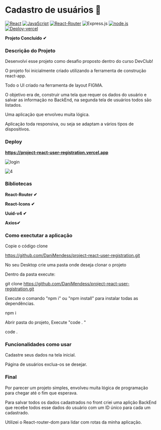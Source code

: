# Cadastro de usuários 🧑

[![React](https://img.shields.io/badge/React-20232A?style=for-the-badge&logo=react&logoColor=61DAFB)](https://https://img.shields.io/badge/React-20232A?style=for-the-badge&logo=react&logoColor=61DAFB)
[![JavaScript](https://img.shields.io/badge/JavaScript-F7DF1E?style=for-the-badge&logo=javascript&logoColor=black)](https://img.shields.io/badge/JavaScript-F7DF1E?style=for-the-badge&logo=javascript&logoColor=black)
[![React-Router](https://img.shields.io/badge/React_Router-CA4245?style=for-the-badge&logo=react-router&logoColor=white)](https://img.shields.io/badge/React_Router-CA4245?style=for-the-badge&logo=react-router&logoColor=white)
![Express.js](https://img.shields.io/badge/express.js-%23404d59.svg?style=for-the-badge&logo=express&logoColor=%2361DAFB)
[![node.js](https://img.shields.io/badge/styled--components-DB7093?style=for-the-badge&logo=styled-components&logoColor=white)](https://img.shields.io/badge/Node.js-43853D?style=for-the-badge&logo=node.js&logoColor=white)
[![Deploy-vercel](https://camo.githubusercontent.com/e2fb87d080dab124cfebe46c298cb7940f5d4d07ab195a9d8cf441f4b3baea7b/68747470733a2f2f696d672e736869656c64732e696f2f7374617469632f76313f6c6162656c3d56657263656c266d6573736167653d6465706c6f7926636f6c6f723d666636396234267374796c653d666f722d7468652d6261646765266c6f676f3d76657263656c)](https://camo.githubusercontent.com/e2fb87d080dab124cfebe46c298cb7940f5d4d07ab195a9d8cf441f4b3baea7b/68747470733a2f2f696d672e736869656c64732e696f2f7374617469632f76313f6c6162656c3d56657263656c266d6573736167653d6465706c6f7926636f6c6f723d666636396234267374796c653d666f722d7468652d6261646765266c6f676f3d76657263656c)


__Projeto Concluído ✔__

### Descrição do Projeto

Desenvolvi esse projeto como desafio proposto dentro do curso DevClub! 

O projeto foi inicialmente criado utilizando a ferramenta de construção react-app.

Todo o UI criado na ferramenta de layout FIGMA.

O objetivo era de, construir uma tela que requer os dados do usuário e salvar as informação no BackEnd, na segunda tela de usuários todos são listados.

Uma aplicação que envolveu muita lógica.

Aplicação toda responsiva, ou seja se adaptam a vários tipos de dispositivos. 

### Deploy 

**https://project-react-user-registration.vercel.app**


![login](https://github.com/DaniMendess/project-react-user-registration/assets/101154066/0ac8abc5-7495-43c4-8288-a07d087b40c5)


![4](https://github.com/DaniMendess/project-react-user-registration/assets/101154066/416a7df4-1ccd-47a1-bcdf-280101a91fa1)


### Bibliotecas

**React-Router ✔**

**React-Icons ✔**

**Uuid-v4 ✔**

**Axios✔**


### Como exectutar a aplicação

Copie o código clone

https://github.com/DaniMendess/project-react-user-registration.git

No seu Desktop crie uma pasta onde deseja clonar o projeto

Dentro da pasta execute:

git clone https://github.com/DaniMendess/project-react-user-registration.git

Execute o comando "npm i" ou "npm install" para instalar todas as dependências.

npm i

Abrir pasta do projeto, Execute "code . "

code .


### Funcionalidades como usar 

Cadastre seus dados na tela inicial.

Página de usuários exclua-os se desejar.

### Final 

Por parecer um projeto simples, envolveu muita lógica de programação para chegar até o fim que esperava.

Para salvar todos os dados cadastrados no front criei uma aplição BackEnd que recebe todos esse dados do usuário com um ID único para cada um cadastrado.

Utilizei o React-router-dom para lidar com rotas da minha aplicação.





